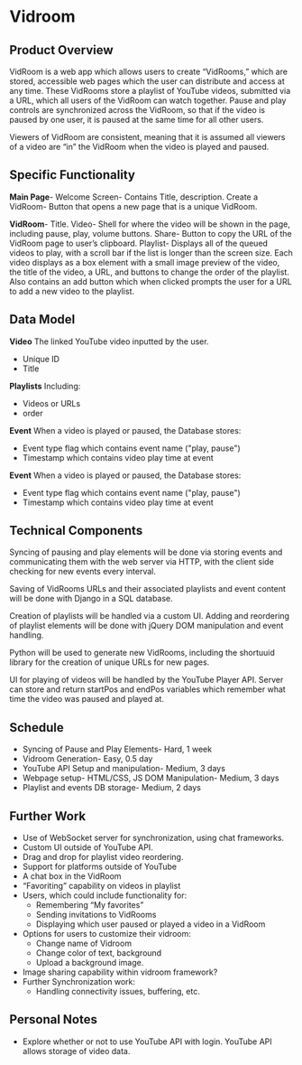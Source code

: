 # Vidroom

## Product Overview
VidRoom is a web app which allows users to create “VidRooms,” which are stored, accessible web pages which the user can distribute and access at any time. These VidRooms store a playlist of YouTube videos, submitted via a URL, which all users of the VidRoom can watch together. Pause and play controls are synchronized across the VidRoom, so that if the video is paused by one user, it is paused at the same time for all other users.

Viewers of VidRoom are consistent, meaning that it is assumed all viewers of a video are “in” the VidRoom when the video is played and paused.

## Specific Functionality
**Main Page**- Welcome Screen- Contains Title, description. Create a VidRoom- Button that opens a new page that is a unique VidRoom.

**VidRoom**- Title. Video- Shell for where the video will be shown in the page, including pause, play, volume buttons. Share- Button to copy the URL of the VidRoom page to user’s clipboard. Playlist- Displays all of the queued videos to play, with a scroll bar if the list is longer than the screen size. Each video displays as a box element with a small image preview of the video, the title of the video, a URL, and buttons to change the order of the playlist. Also contains an add button which when clicked prompts the user for a URL to add a new video to the playlist.

## Data Model
**Video**
The linked YouTube video inputted by the user.
- Unique ID
- Title

**Playlists**
Including:
- Videos or URLs
- order

**Event**
When a video is played or paused, the Database stores:
- Event type flag which contains event name ("play, pause")
- Timestamp which contains video play time at event

**Event**
When a video is played or paused, the Database stores:
- Event type flag which contains event name ("play, pause")
- Timestamp which contains video play time at event

## Technical Components
Syncing of pausing and play elements will be done via storing events and communicating them with the web server via HTTP, with the client side checking for new events every interval.

Saving of VidRooms URLs and their associated playlists and event content will be done with Django in a SQL database.

Creation of playlists will be handled via a custom UI. Adding and reordering of playlist elements will be done with jQuery DOM manipulation and event handling.

Python will be used to generate new VidRooms, including the shortuuid library for the creation of unique URLs for new pages.

UI for playing of videos will be handled by the YouTube Player API. Server can store and return startPos and endPos variables which remember what time the video was paused and played at.

## Schedule
- Syncing of Pause and Play Elements- Hard, 1 week
- Vidroom Generation- Easy, 0.5 day
- YouTube API Setup and manipulation- Medium, 3 days
- Webpage setup- HTML/CSS, JS DOM Manipulation- Medium, 3 days
- Playlist and events DB storage- Medium, 2 days

## Further Work
- Use of WebSocket server for synchronization, using chat frameworks.
- Custom UI outside of YouTube API.
- Drag and drop for playlist video reordering.
- Support for platforms outside of YouTube
- A chat box in the VidRoom
- “Favoriting” capability on videos in playlist
- Users, which could include functionality for:
  - Remembering “My favorites”
  - Sending invitations to VidRooms
  - Displaying which user paused or played a video in a VidRoom
- Options for users to customize their vidroom:
  - Change name of Vidroom
  - Change color of text, background
  - Upload a background image.
- Image sharing capability within vidroom framework?
- Further Synchronization work:
  - Handling connectivity issues, buffering, etc.

## Personal Notes
- Explore whether or not to use YouTube API with login. YouTube API allows storage of video data.
